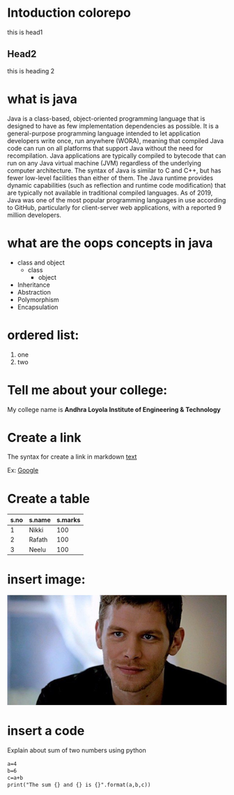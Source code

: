 # Intoduction colorepo
this is head1

## Head2
this is heading 2

# what is java
Java is a class-based, object-oriented programming language that is designed to have as few implementation dependencies as possible. It is a general-purpose programming language intended to let application developers write once, run anywhere (WORA), meaning that compiled Java code can run on all platforms that support Java without the need for recompilation. Java applications are typically compiled to bytecode that can run on any Java virtual machine (JVM) regardless of the underlying computer architecture. The syntax of Java is similar to C and C++, but has fewer low-level facilities than either of them. The Java runtime provides dynamic capabilities (such as reflection and runtime code modification) that are typically not available in traditional compiled languages. As of 2019, Java was one of the most popular programming languages in use according to GitHub, particularly for client-server web applications, with a reported 9 million developers.

# what are the oops concepts in java
* class and object
  * class
    * object
* Inheritance
* Abstraction
* Polymorphism
* Encapsulation

# ordered list:
1. one
2. two

# Tell me about your college:
My college name is **Andhra Loyola Institute of Engineering & Technology**

# Create a link
The syntax for create a link in markdown [text](url)

Ex: [Google](https://www.google.com)

# Create a table
s.no|s.name|s.marks
----|------|--------
1|Nikki|100
2|Rafath|100
3|Neelu|100

# insert image:
![alt myimg](niklaus.jpg)

# insert a code
Explain about sum of two numbers using python

    a=4
    b=6
    c=a+b
    print("The sum {} and {} is {}".format(a,b,c))
